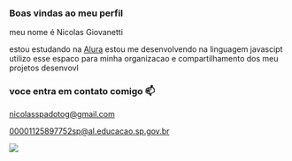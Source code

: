 ### Boas vindas ao meu perfil

meu nome é Nicolas Giovanetti

estou estudando na [Alura](https://www.alura.com.br)
estou me desenvolvendo na linguagem javascipt
utilizo esse espaco para minha organizacao e compartilhamento dos meu projetos desenvovl

### voce entra em contato comigo 📫

nicolasspadotog@gmail.com

00001125897752sp@al.educacao.sp.gov.br

![](https://media1.tenor.com/m/hc_ySixzFpsAAAAC/explosion-action.gif)
